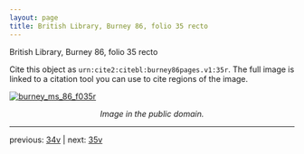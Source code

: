 ```yaml
---
layout: page
title: British Library, Burney 86, folio 35 recto
---
```


British Library, Burney 86, folio 35 recto

Cite this object as `urn:cite2:citebl:burney86pages.v1:35r`.  The full image is linked to a citation tool you can use to cite regions of the image.

[![burney_ms_86_f035r](http://www.homermultitext.org/iipsrv?IIIF=/project/homer/pyramidal/deepzoom/citebl/burney86imgs/v1/burney_ms_86_f035r.tif/full/800,/0/default.jpg)](http://www.homermultitext.org/ict2/?urn=urn:cite2:citebl:burney86imgs.v1:burney_ms_86_f035r) 

<p style="text-align: center; font-style: italic;">Image in the public domain.</p>

---

previous: [34v](../34v/) | next: [35v](../35v/)